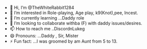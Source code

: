 - 👋 Hi, I’m @TheWhiteRabbit1284
- 👀 I’m interested in Role-playing,  Age play, k9(Knot),pee, Incest.
- 🌱 I’m currently learning ...Daddy role
- 💞️ I’m looking to collaborate withba  (F) with daddy issues/desires.  
- 📫 How to reach me ..DiscordnLukeg
- 😄 Pronouns: ...Daddy , Sir, Mister 
- ⚡ Fun fact: ...I was groomed by am Aunt from 5 to 13.  

<!---
TheWhiteRabbit1284/TheWhiteRabbit1284 is a ✨ special ✨ repository because its `README.md` (this file) appears on your GitHub profile.
You can click the Preview link to take a look at your changes.
--->
